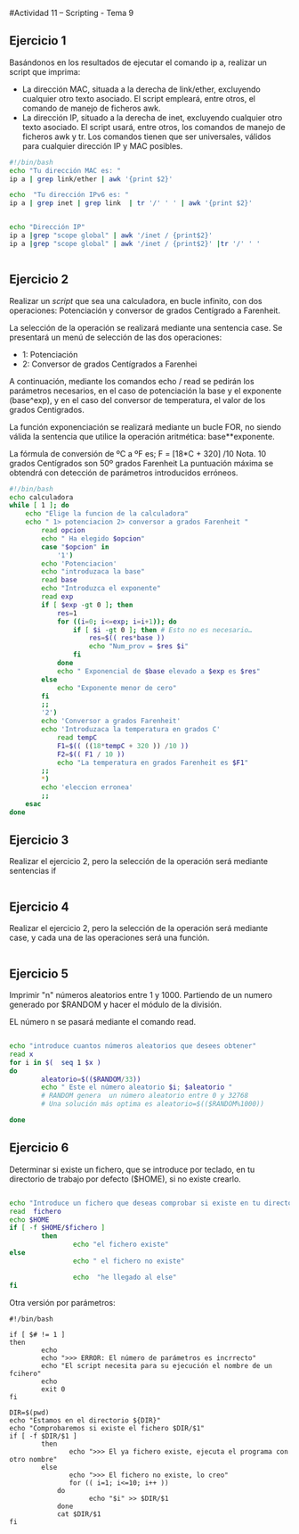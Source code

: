#Actividad 11 – Scripting - Tema 9

 
## Ejercicio 1
Basándonos en los resultados de ejecutar el comando ip a, realizar un script que imprima:
- La dirección MAC, situada a la derecha de link/ether, excluyendo cualquier otro texto asociado. El script empleará, entre otros, el comando de manejo de ficheros awk.
- La dirección IP, situado a la derecha de inet, excluyendo cualquier otro texto asociado. El script usará, entre otros, los comandos de manejo de ficheros awk y tr.
Los comandos tienen que ser universales, válidos para cualquier dirección IP y MAC posibles.


```bash
#!/bin/bash
echo "Tu dirección MAC es: "
ip a | grep link/ether | awk '{print $2}'

echo  "Tu dirección IPv6 es: "
ip a | grep inet | grep link  | tr '/' ' ' | awk '{print $2}'


echo "Dirección IP"
ip a |grep "scope global" | awk '/inet / {print$2}'
ip a |grep "scope global" | awk '/inet / {print$2}' |tr '/' ' '



```
## Ejercicio 2
Realizar un *script* que sea una calculadora, en bucle infinito, con dos operaciones: Potenciación y conversor de grados Centígrado a Farenheit. 

La selección de la operación se realizará mediante una sentencia case. Se presentará un menú de selección de las dos operaciones:  
- 1: Potenciación 
- 2: Conversor de grados Centígrados a Farenhei

A continuación, mediante los comandos echo / read se pedirán los parámetros necesarios, en el caso de potenciación la base y el exponente (base^exp), y en el caso del conversor de temperatura, el valor de los grados Centigrados. 

La función exponenciación se realizará mediante un bucle FOR, no siendo válida la sentencia que utilice la operación aritmética: base**exponente.

La fórmula de conversión de ºC a ºF es; F = [18*C + 320] /10
Nota. 10 grados Centígrados son 50º grados Farenheit
La puntuación máxima se obtendrá con detección de parámetros introducidos erróneos.



```bash
#!/bin/bash
echo calculadora
while [ 1 ]; do
	echo "Elige la funcion de la calculadora"
	echo " 1> potenciacion 2> conversor a grados Farenheit "
		read opcion
		echo " Ha elegido $opcion"
		case "$opcion" in
			'1')
		echo 'Potenciacion'
		echo "introduzaca la base"
		read base
		echo "Introduzca el exponente"
		read exp
		if [ $exp -gt 0 ]; then
			res=1
			for ((i=0; i<=exp; i=i+1)); do
				if [ $i -gt 0 ]; then # Esto no es necesario…
					res=$(( res*base ))
					echo "Num_prov = $res $i"
				fi	 		
			done
			echo " Exponencial de $base elevado a $exp es $res"
		else
			echo "Exponente menor de cero"
		fi
		;;
		'2')
		echo 'Conversor a grados Farenheit'
		echo 'Introduzaca la temperatura en grados C'
			read tempC
			F1=$(( ((18*tempC + 320 )) /10 ))
			F2=$(( F1 / 10 ))
			echo "La temperatura en grados Farenheit es $F1"	
		;;
		*)
		echo 'eleccion erronea'	
		;;
	esac
done 


```
## Ejercicio 3

Realizar el ejercicio 2, pero la selección de la operación será mediante sentencias if

```bash

```


## Ejercicio 4

Realizar el ejercicio 2, pero la selección de la operación será mediante case, y cada una de las operaciones será una función.

```bash

```

## Ejercicio 5

Imprimir "n" números aleatorios entre 1 y 1000. Partiendo de un numero generado por $RANDOM y hacer el módulo de la división. 

EL número n se pasará mediante el comando read. 

```bash

echo "introduce cuantos números aleatorios que desees obtener"
read x
for i in $(  seq 1 $x )
do 
        aleatorio=$(($RANDOM/33))
        echo " Este el número aleatorio $i; $aleatorio "
        # RANDOM genera  un número aleatorio entre 0 y 32768
        # Una solución más optima es aleatorio=$(($RANDOM%1000)) 

done

```

## Ejercicio 6
Determinar si existe un fichero, que se introduce por teclado, en tu directorio de trabajo por defecto ($HOME), si no existe crearlo.

```bash 

echo "Introduce un fichero que deseas comprobar si existe en tu directorio de trabajo"
read  fichero
echo $HOME
if [ -f $HOME/$fichero ]
        then
                echo "el fichero existe"
else
                echo " el fichero no existe"

                echo  "he llegado al else"
fi


```
Otra versión por parámetros: 

```
#!/bin/bash

if [ $# != 1 ]
then
        echo
        echo ">>> ERROR: El número de parámetros es incrrecto"
        echo "El script necesita para su ejecución el nombre de un fcihero"
        echo 
        exit 0
fi

DIR=$(pwd)
echo "Estamos en el directorio ${DIR}"
echo "Comprobaremos si existe el fichero $DIR/$1"
if [ -f $DIR/$1 ]
        then
               echo ">>> El ya fichero existe, ejecuta el programa con otro nombre"
        else
               echo ">>> El fichero no existe, lo creo"
               for (( i=1; i<=10; i++ ))
            do
                    echo "$i" >> $DIR/$1
            done
            cat $DIR/$1
fi
```





